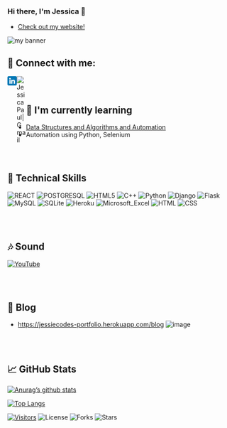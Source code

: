 ### Hi there, I'm Jessica 👋 

- [Check out my website!](https://jessiecodes-portfolio.herokuapp.com/)

<p align=”center”>
<img width=”200" height=”200" src="https://user-images.githubusercontent.com/51688932/186469093-00a0829b-2b06-4cc5-9b3d-f78a933f7ff7.png" alt="my banner">
</p>

## 🤝 Connect with me:
<a href="https://www.linkedin.com/in/jessica-paul-a1ba6520b/"><img align="left" src="https://raw.githubusercontent.com/Tanushree28/Tanushree28/master/images/linkedin.png" alt="Jessica Paul| LinkedIn" width="21px"/></a>
<a href="mailto:jessiecodes380@gmail.com?Subject=Hello%20Jess%20-from-website"><img align="left" src="https://github.com/pauljessica82/flaskPortfolio/blob/main/static/images/gmail.png" alt="Jessica Paul| Gmail" width="21px"/></a>

<br>
</br>

## 🔭 I'm currently learning 

- [Data Structures and Algorithms and Automation](https://www.youtube.com/playlist?list=PLLiGufGFLvQHXiLQi6OBuTq02qvLZtM3I)
- Automation using Python, Selenium

<br>
</br>

## 💼 Technical Skills

![REACT](https://img.shields.io/badge/REACT-REACT-%2361DAFB?&style=for-the-badge&logo=react)
![POSTGRESQL](https://img.shields.io/badge/POSTGRESQL-POSTGRESQL-%234169E1?&style=for-the-badge&logo=postgresql&logoColor=white)
![HTML5](https://img.shields.io/badge/HTML5-E34F26?style=for-the-badge&logo=html5&logoColor=white)
![C++](https://img.shields.io/badge/C%2B%2B-00599C?style=for-the-badge&logo=c%2B%2B&logoColor=white)
![Python](https://img.shields.io/badge/Python-3776AB?style=for-the-badge&logo=python&logoColor=white)
![Django](https://img.shields.io/badge/Django-092E20?style=for-the-badge&logo=django&logoColor=white)
![Flask](https://img.shields.io/badge/Flask-000000?style=for-the-badge&logo=flask&logoColor=white)
![MySQL](https://img.shields.io/badge/MySQL-00000F?style=for-the-badge&logo=mysql&logoColor=white)
![SQLite](https://img.shields.io/badge/SQLite-07405E?style=for-the-badge&logo=sqlite&logoColor=white)
![Heroku](https://img.shields.io/badge/Heroku-430098?style=for-the-badge&logo=heroku&logoColor=white)
![Microsoft_Excel](https://img.shields.io/badge/Microsoft_Excel-217346?style=for-the-badge&logo=microsoft-excel&logoColor=white)
![HTML](https://img.shields.io/badge/HTML-239120?style=for-the-badge&logo=html5&logoColor=white)
![CSS](https://img.shields.io/badge/CSS-239120?&style=for-the-badge&logo=css3&logoColor=white)

<br>
</br>

## 🎶 Sound

[![YouTube](https://img.shields.io/badge/-YOUTUBE_PLAYLIST-red?style=for-the-badge)](https://www.youtube.com/watch?v=jfKfPfyJRdk&ab_channel=LofiGirl)
            
<br>
</br>

## 📝 Blog

- https://jessiecodes-portfolio.herokuapp.com/blog
![image](https://user-images.githubusercontent.com/51688932/190266693-b80c5f10-1d22-498d-9ed5-636447002fe3.png)



<br>
</br>

## 📈 GitHub Stats 

[![Anurag’s github stats](https://github-readme-stats.vercel.app/api?username=pauljessica82)](https://github.com/pauljessica82)

[![Top Langs](https://github-readme-stats.vercel.app/api/top-langs/?username=pauljessica82&layout=compact)](https://github.com/pauljessica82)

[![Visitors](https://visitor-badge.glitch.me/badge?page_id=pauljessica82.pauljessica82)](https://github.com/pauljessica82)
![License](https://badgen.net/github/license/pauljessica82/pauljessica82)
![Forks](https://badgen.net/github/forks/pauljessica82/pauljessica82)
![Stars](https://badgen.net/github/stars/pauljessica82/pauljessica82)
                                                                                                                                         
                                                                                                                                         
<!--
**pauljessica82/pauljessica82** is a ✨ _special_ ✨ repository because its `README.md` (this file) appears on your GitHub profile.

Here are some ideas to get you started:

- 🔭 I’m currently working on ...
- 🌱 I’m currently learning ...
- 👯 I’m looking to collaborate on ...
- 🤔 I’m looking for help with ...
- 💬 Ask me about ...
- 📫 How to reach me: ...
- 😄 Pronouns: ...
- ⚡ Fun fact: ...
-->

